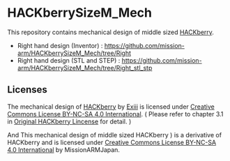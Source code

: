 # HACKberrySizeM_Mech

This repository contains mechanical design of middle sized [HACKberry](https://github.com/mission-arm/HACKberry).

- Right hand design (Inventor) : https://github.com/mission-arm/HACKberrySizeM_Mech/tree/Right
- Right hand design (STL and STEP) : https://github.com/mission-arm/HACKberrySizeM_Mech/tree/Right_stl_stp

## Licenses

The mechanical design of [HACKberry](https://github.com/mission-arm/HACKberry) by [Exiii](info@exiii.jp) is licensed under [Creative Commons License BY-NC-SA 4.0 International](https://creativecommons.org/licenses/by-nc-sa/4.0/).
( Please refer to chapter 3.1 in [Original HACKberry Lincense](https://github.com/mission-arm/HACKberry) for detail. )

And This mechanical design of  middle sized HACKberry ) is a derivative of HACKberry and is licensed under [Creative Commons License BY-NC-SA 4.0 International](https://creativecommons.org/licenses/by-nc-sa/4.0/) by MissionARMJapan.
